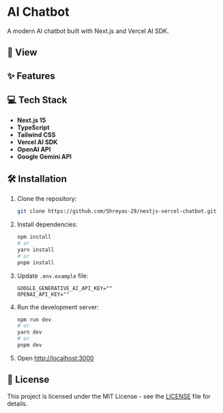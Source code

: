 # AI Chatbot

A modern AI chatbot built with Next.js and Vercel AI SDK.

## 🎥 View

## ✨ Features

## 💻 Tech Stack

- **Next.js 15**
- **TypeScript**
- **Tailwind CSS**
- **Vercel AI SDK**
- **OpenAI API**
- **Google Gemini API**

## 🛠️ Installation

1. Clone the repository:
   ```bash
   git clone https://github.com/Shreyas-29/nextjs-vercel-chatbot.git
   ```

2. Install dependencies:
   ```bash
   npm install
   # or
   yarn install
   # or
   pnpm install
   ```

3. Update `.env.example` file:
   ```env
   GOOGLE_GENERATIVE_AI_API_KEY=""
   OPENAI_API_KEY=""
   ```

4. Run the development server:
   ```bash
   npm run dev
   # or
   yarn dev
   # or
   pnpm dev
   ```

5. Open [http://localhost:3000](http://localhost:3000)

## 📝 License

This project is licensed under the MIT License - see the [LICENSE](LICENSE) file for details.
